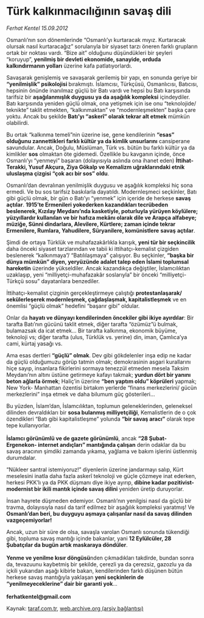 # Türk kalkınmacılığının savaş dili

*Ferhat Kentel 15.09.2012*

<div class="yazi"><p>Osmanlı’nın son dönemlerinde “Osmanlı’yı kurtaracak mıyız. Kurtaracak olursak nasıl kurtaracağız” sorularıyla bir siyaset tarzı öneren farklı grupların ortak bir noktası vardı. “Bize ait” olduğunu düşündükleri bir şeyleri “koruyup”, <b>yenilmiş bir devleti ekonomide, sanayide, orduda kalkındırmanın yolları</b> üzerine kafa patlatıyorlardı. </p>
<p>Savaşarak genişlemiş ve savaşarak gerilemiş bir yapı, en sonunda geriye bir <b>“yenilmişlik” psikolojisi </b>bırakmıştı. İslamcısı, Türkçüsü, Osmanlıcısı, Batıcısı, hepsinin önünde inanılmaz güçlü bir Batı vardı ve hepsi bu Batı karşısında tarifsiz bir <b>aşağılanmışlık duygusu ya da aşağılık kompleksi</b> içindeydiler. Batı karşısında yeniden güçlü olmak, ona yetişmek için ise onu “teknolojide/ teknikte” taklit etmekten, “kalkınmaktan” ve “modernleşmekten” başka çare yoktu. Ancak bu şekilde <b>Batı’yı “askerî” olarak tekrar alt etmek</b> mümkün olabilirdi.</p>
<p>Bu ortak “kalkınma temeli”nin üzerine ise, gene kendilerinin <b>“esas” olduğunu zannettikleri farklı kültür ya da kimlik unsurlarını</b> cansiperane savundular. Ancak, Doğulu, Müslüman, Türk vs. bütün bu farklı kültür ya da kimlikler <b>sos</b> olmaktan öte gidemedi. Özellikle bu kavganın içinde, önce Osmanlı’yı “yenmeyi” başaran (dolayısıyla aslında ona ihanet eden) <b>İttihat-Terakki, Yusuf Akçura, Ziya Gökalp ve Kemalizm uğraklarındaki etnik uluslaşma çizgisi “çok acı bir sos” oldu</b>.</p>
<p>Osmanlı’dan devralınan yenilmişlik duygusu ve aşağılık kompleksi hiç sona ermedi. Ve bu sos tarifsiz baskılarla dayatıldı. Modernleşmeci seçkinler, Batı gibi güçlü olmak, bir gün o Batı’yı “yenmek” için içeride de herkese <b>savaş</b> <b>açtılar</b>. <b>1915’te Ermenileri yokederken kazandıkları tecrübeden beslenerek, Kızılay Meydanı’nda kasketiyle, poturluyla yürüyen köylülere; yüzyıllardır kullanılan ve bir hafıza mekânı olarak dile ve Arapça alfabeye; müziğe, Sünni dindarlara, Alevilere, Kürtlere; zaman içinde tekrar Ermenilere, Rumlara, Yahudilere, Süryanilere, komünistlere</b> <b>savaş</b> <b>açtılar</b>.</p>
<p>Şimdi de ortaya Türklük ve muhafazakârlıkla karışık, <b>yeni tür bir seçkincilik</b> daha önceki siyaset tarzlarından ve tabii ki ittihatçı-kemalist çizgiden beslenerek “kalkınmaya”/ “Batılılaşmaya” çalışıyor. Bu seçkinler, <b>“başka bir dünya mümkün” diyen, yeryüzünde adalet talep eden İslami toplumsal hareketin</b> üzerinde yükseldiler. Ancak kazandıkça değiştiler, İslamcılıktan uzaklaşıp, yeni “milliyetçi-muhafazakâr soslarıyla” bir önceki “milliyetçi-Türkçü sosu” dayatanlara benzediler. </p>
<p>İttihatçı-kemalist çizginin gerçekleştirmeye çalıştığı <b>protestanlaşarak/ sekülerleşerek modernleşmek, çağdaşlaşmak, kapitalistleşmek</b> ve en önemlisi “güçlü olmak” hedefini “başarır gibi” oldular. </p>
<p>Onlar da <b>hayatı ve dünyayı kendilerinden öncekiler gibi ikiye ayırdılar</b>: Bir tarafta Batı’nın gücünü taklit etmek, diğer tarafta “özümüz”ü bulmak, bulamazsak da icat etmek... Bir tarafta kalkınma, ekonomik büyüme, teknoloji vs; diğer tarafta (ulus, Türklük vs. yerine) din, iman, Çamlıca’ya cami, kürtaj yasağı vs.</p>
<p>Ama esas dertleri <b>“güçlü” olmak</b>. Dev gibi gökdelenler inşa edip ne kadar da güçlü olduğumuzu görüp tatmin olmak; demokrasinin asgari kurallarını hiçe sayıp, insanlara fikirlerini sormaya tenezzül etmeden mesela Taksim Meydanı’nın altını üstüne getirmeye kafayı takmak; <b>yurdun dört bir yanını beton ağlarla örmek</b>; Haliç’in üzerine <b>“ben yaptım oldu” köprüleri</b> yapmak; New York- Manhattan özentisi birtakım yerlerde “finans merkezlerini/ gücün merkezlerini” inşa etmek ve daha bilumum güç gösterileri...</p>
<p>Bu yüzden, İslam’dan, İslamcılıktan, toplumun geleneklerinden, geleneksel dilinden devraldıkları bir <b>sosa bulanmış milliyetçiliği</b>, Kemalistlerin de o çok özendikleri “Batı gibi kapitalistleşme” yolunda <b>“bir savaş aracı”</b> olarak tepe tepe kullanıyorlar.<br/><br/><b>İslamcı görünümlü ve de gazete görünümlü</b>, ancak <b>“28 Şubat- Ergenekon- internet andıçları” mantığında çalışan</b> derin odaklar da bu savaş aracının şimdiki zamanda yıkama, yağlama ve bakım işlerini üstlenmiş durumdalar.</p>
<p>“Nükleer santral istemiyoruz!” diyenlerin üzerine jandarmayı salıp, Kürt meselesini inatla daha fazla askerî teknoloji ve güçle çözmeye inat ederken, herkesi PKK’lı ya da PKK düşmanı diye ikiye ayırıp, <b>dibine kadar pozitivist- modernist bir ikili mantık içinde savaş dilini</b> yeniden üretip duruyorlar.</p>
<p>İnsan hayrete düşmeden edemiyor. Osmanlı’nın yenilgisi nasıl da güçlü bir travma, dolayısıyla nasıl da tarif edilmez bir aşağılık kompleksi yaratmış! Ve <b>Osmanlı’dan beri, bu duyguyu aşmaya çalışanlar nasıl da savaş dilinden vazgeçemiyorlar!</b></p>
<p>Ancak, uzun bir süre de olsa, savaşla varolan Osmanlı sonunda tükendiği gibi, topluma savaş mantığı içinde bakanlar, yani <b>12 Eylülcüler, 28 Şubatçılar da bugün artık maskaraya döndüler</b>.<br/><br/><b>Yenme ve yenilme kısır döngüsü</b>nden çıkmadıkları takdirde, bundan sonra da, tevazuunu kaybetmiş bir şekilde, çerezli ya da çerezsiz, gazozlu ya da içkili yukarıdan aşağı kibirle bakan, kendilerinden farklı düşünen bütün herkese savaş mantığıyla yaklaşan <b>yeni seçkinlerin de “yenilmeyeceklerine” dair bir garanti yok</b>...<br/><br/><b>ferhatkentel@gmail.com</b></p>
</div>

Kaynak: [taraf.com.tr](http://www.taraf.com.tr/ferhat-kentel/makale-turk-kalkinmaciliginin-savas-dili.htm), [web.archive.org (arşiv bağlantısı)](http://web.archive.org/web/20131115123113/http://www.taraf.com.tr/ferhat-kentel/makale-turk-kalkinmaciliginin-savas-dili.htm)
